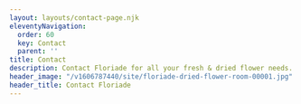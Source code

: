 ```yaml
---
layout: layouts/contact-page.njk
eleventyNavigation:
  order: 60
  key: Contact
  parent: ''
title: Contact
description: Contact Floriade for all your fresh & dried flower needs.
header_image: "/v1606787440/site/floriade-dried-flower-room-00001.jpg"
header_title: Contact Floriade
---
```

